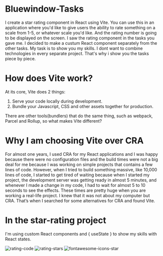 # Bluewindow-Tasks

I create a star rating component in React using Vite. You can use this in an application where you'd like to give users the ability to rate something on a scale from 1-5, or whatever scale you'd like. And the rating number is going to be displayed on the screen. I saw the rating component in the tasks you gave me. I decided to make a custum React component separately from the other tasks. My task is to show you my skills. I dont want to combine technologies in every separate project. That's why i show you the tasks piece by piece. 

# How does Vite work?
At its core, Vite does 2 things:

1. Serve your code locally during development.
2. Bundle your Javascript, CSS and other assets together for production.

There are other tools(bundlers) that do the same thing, such as webpack, Parcel and Rollup, so what makes Vite different?

# Why I am choosing Vite over CRA

For almost one years, I used CRA for my React applications and I was happy because there were no configuration files and the build times were not a big deal for me because I was working on simple projects that contains а few lines of code. However, when I tried to build something massive, like 10,000 lines of code, I started to get tired of waiting because when I started my project, the development server was getting ready in almost 5 minutes, and whenever I made a change in my code, I had to wait for almost 5 to 10 seconds to see the effects. These times are pretty huge when you are working a real-life project. I knew that it was not about my computer but CRA. That’s when I searched for some alternatives for CRA and found Vite.

# In the star-rating project 
I'm using custom React components and { useState } to show my skills with React states. 


![rating-code](https://user-images.githubusercontent.com/117073615/225870034-36c16936-b512-49b1-82ee-9572efd8d58a.png)
![rating-stars](https://user-images.githubusercontent.com/117073615/225870053-11eb1430-28f0-4f06-ba31-849e0ee0fd8e.png)
![fontawesome-icons-star](https://user-images.githubusercontent.com/117073615/225870067-d6a5c979-0137-40e5-ac63-dd45cbfbd4e5.png)
